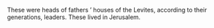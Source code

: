 These were heads of fathers ’ houses of the Levites, according to their generations, leaders. These lived in Jerusalem.
